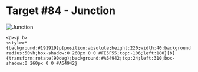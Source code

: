 # Target #84 - Junction

![Junction](https://cssbattle.dev/targets/84.png)

```
<p><p b>
<style>*{background:#191919}p{position:absolute;height:220;width:40;background:#FE5F55;border-radius:50vh;box-shadow:0 260px 0 0 #FE5F55;top:-106;left:180}[b]{transform:rotate(90deg);background:#A64942;top:24;left:310;box-shadow:0 260px 0 0 #A64942}
```
